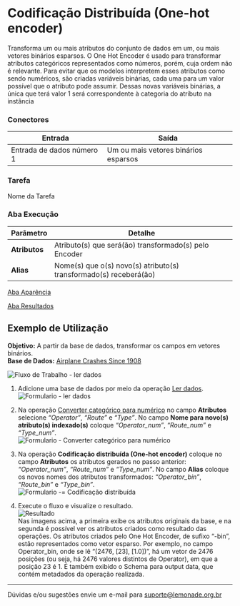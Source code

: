 # Codificação Distribuída (One-hot encoder)

Transforma um ou mais atributos do conjunto de dados em um, ou mais vetores binários esparsos. O One Hot Encoder é usado para transformar atributos categóricos representados como números, porém, cuja ordem não é relevante. Para evitar que os modelos interpretem esses atributos como sendo numéricos, são criadas variáveis binárias, cada uma para um valor possível que o atributo pode assumir. Dessas novas variáveis binárias, a única que terá valor 1 será correspondente à categoria do atributo na instância


### Conectores
| Entrada | Saída |
| --- | --- |
| Entrada de dados número 1 | Um ou mais vetores binários esparsos |

### Tarefa
Nome da Tarefa

### Aba Execução
| Parâmetro | Detalhe |
| --- | --- |
| **Atributos** | Atributo(s) que será(ão) transformado(s) pelo Encoder |
| **Alias** | Nome(s) que o(s) novo(s) atributo(s) transformado(s) receberá(ão) |

[Aba Aparência][1]

[Aba Resultados][2] 

## Exemplo de Utilização
**Objetivo:** A partir da base de dados, transformar os campos em vetores binários.\
**Base de Dados:** [Airplane Crashes Since 1908][3]

![Fluxo de Trabalho - ler dados](/img/spark/pre-processamento-de-dados//representacao-de-atributos-codificacao-distribuida/image5.png)

1. Adicione uma base de dados por meio da operação [Ler dados][4].\
![Formulario - ler dados](/img/spark/pre-processamento-de-dados//representacao-de-atributos-codificacao-distribuida/image3.png)

2. Na operação [Converter categórico para numérico][5] no campo **Atributos** selecione *“Operator”*, *“Route”* e *“Type”*. No campo **Nome para novo(s) atributo(s) indexado(s)** coloque *“Operator_num”*, “*Route_num”* e *“Type_num”*.\
![Formulario - Converter categórico para numérico](/img/spark/pre-processamento-de-dados//representacao-de-atributos-codificacao-distribuida/image2.png)

3. Na operação **Codificação distribuída (One-hot encoder)** coloque no campo **Atributos** os atributos gerados no passo anterior: *“Operator_num”*, *“Route_num”* e *“Type_num”*. No campo **Alias** coloque os novos nomes dos atributos transformados: *“Operator_bin”*, *“Route_bin”* e *“Type_bin”*.\
![Formulario -= Codificação distribuída](/img/spark/pre-processamento-de-dados//representacao-de-atributos-codificacao-distribuida/image4.png)

4. Execute o fluxo e visualize o resultado.\
![Resultado](/img/spark/pre-processamento-de-dados//representacao-de-atributos-codificacao-distribuida/image1.png)\
Nas imagens acima, a primeira exibe os atributos originais da base, e na segunda é possível ver os atributos criados como resultado das operações. Os atributos criados pelo One Hot Encoder, de sufixo “-bin”, estão representados como vetor esparso. Por exemplo, no campo Operator_bin, onde se lê “(2476, [23], [1.0])”, há um vetor de 2476 posições (ou seja, há 2476 valores distintos de Operator), em que a posição 23 é 1. É também exibido o Schema para output data, que contém metadados da operação realizada. 
---
Dúvidas e/ou sugestões envie um e-mail para suporte@lemonade.org.br

[Link na propria pagina]: #link-vem-pra-ca
[1]: /pt-br/spark/documentacao-geral/aba-aparencia.html
[2]: /pt-br/spark/documentacao-geral/aba-resultados.html
[3]: /pt-br/spark/base-de-dados/#airplane-crashes-since-1908
[4]: /pt-br/spark/entrada-e-saida/ler-dados.html
[5]: /pt-br/spark/pre-processamento-de-dados/representacao-de-atributos-converter-categorico-para-numerico.html